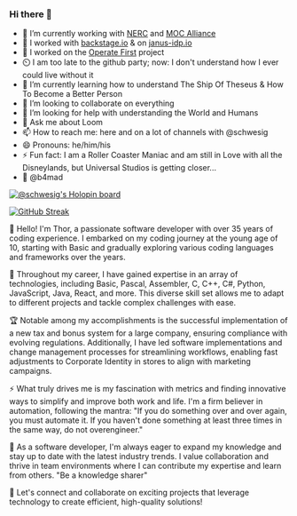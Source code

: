 <!-- [![schwesig, Changes are Welcome!](https://pimp-my-readme.webapp.io/pimp-my-readme/wavy-banner?subtitle=Changes%20are%20Welcome%21&title=Thorsten%20schwesig)](https://pimp-my-readme.webapp.io)
-->
### Hi there 👋

- 🔭 I’m currently working with [NERC](https://nerc.mghpcc.org/) and [MOC Alliance](https://massopen.cloud/community/)
- 🔭 I worked with [backstage.io](https://backstage.io/) & on [janus-idp.io](https://janus-idp.io/)
- 🔭 I worked on the [Operate First](https://www.operate-first.cloud/) project
- ⏲️ I am too late to the github party; now: I don't understand how I ever could live without it
- 🌱 I’m currently learning how to understand The Ship Of Theseus & How To Become a Better Person
- 👯 I’m looking to collaborate on everything
- 🤔 I’m looking for help with understanding the World and Humans
- 💬 Ask me about Loom
- 📫 How to reach me: here and on a lot of channels with @schwesig
- 😄 Pronouns: he/him/his
- ⚡ Fun fact: I am a Roller Coaster Maniac and am still in Love with all the Disneylands, but Universal Studios is getting closer...
- 👯 @b4mad

[![@schwesig's Holopin board](https://holopin.me/schwesig)](https://holopin.io/@schwesig)

[![GitHub Streak](https://streak-stats.demolab.com?user=schwesig&theme=tokyonight&border_radius=7&exclude_days=Mon%2CSun%2CSat)](https://git.io/streak-stats)

👋 Hello! I'm Thor, a passionate software developer with over 35 years of coding experience. I embarked on my coding journey at the young age of 10, starting with Basic and gradually exploring various coding languages and frameworks over the years.

💼 Throughout my career, I have gained expertise in an array of technologies, including Basic, Pascal, Assembler, C, C++, C#, Python, JavaScript, Java, React, and more. This diverse skill set allows me to adapt to different projects and tackle complex challenges with ease.

🏆 Notable among my accomplishments is the successful implementation of a new tax and bonus system for a large company, ensuring compliance with evolving regulations. Additionally, I have led software implementations and change management processes for streamlining workflows, enabling fast adjustments to Corporate Identity in stores to align with marketing campaigns.

⚡ What truly drives me is my fascination with metrics and finding innovative ways to simplify and improve both work and life. I'm a firm believer in automation, following the mantra: "If you do something over and over again, you must automate it. If you haven't done something at least three times in the same way, do not overengineer."

🌱 As a software developer, I'm always eager to expand my knowledge and stay up to date with the latest industry trends. I value collaboration and thrive in team environments where I can contribute my expertise and learn from others. "Be a knowledge sharer"

🚀 Let's connect and collaborate on exciting projects that leverage technology to create efficient, high-quality solutions!

<!--
**schwesig/schwesig** is a ✨ _special_ ✨ repository because its `README.md` (this file) appears on your GitHub profile.

Here are some ideas to get you started:

- 🔭 I’m currently working on ...
- 🌱 I’m currently learning ...
- 👯 I’m looking to collaborate on ...
- 🤔 I’m looking for help with ...
- 💬 Ask me about ...
- 📫 How to reach me: ...
- 😄 Pronouns: ...
- ⚡ Fun fact: ...
-->
